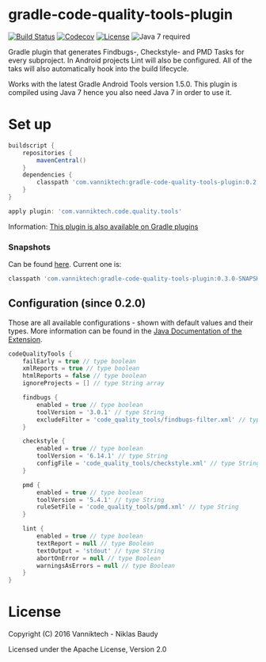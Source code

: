 # gradle-code-quality-tools-plugin

[![Build Status](https://travis-ci.org/vanniktech/gradle-code-quality-tools-plugin.svg?branch=master)](https://travis-ci.org/vanniktech/gradle-code-quality-tools-plugin?branch=master)
[![Codecov](https://codecov.io/github/vanniktech/gradle-code-quality-tools-plugin/coverage.svg?branch=master)](https://codecov.io/github/vanniktech/gradle-code-quality-tools-plugin?branch=master)
[![License](http://img.shields.io/:license-apache-blue.svg)](http://www.apache.org/licenses/LICENSE-2.0.html)
![Java 7 required](https://img.shields.io/badge/java-7-brightgreen.svg)

Gradle plugin that generates Findbugs-, Checkstyle- and PMD Tasks for every subproject. In Android projects Lint will also be configured. All of the taks will also automatically hook into the build lifecycle.

Works with the latest Gradle Android Tools version 1.5.0. This plugin is compiled using Java 7 hence you also need Java 7 in order to use it.

# Set up

```groovy
buildscript {
    repositories {
        mavenCentral()
    }
    dependencies {
        classpath 'com.vanniktech:gradle-code-quality-tools-plugin:0.2.0'
    }
}

apply plugin: 'com.vanniktech.code.quality.tools'
```

Information: [This plugin is also available on Gradle plugins](https://plugins.gradle.org/plugin/com.vanniktech.code.quality.tools)

### Snapshots

Can be found [here](https://oss.sonatype.org/#nexus-search;quick~gradle-code-quality-tools-plugin). Current one is:

```groovy
classpath 'com.vanniktech:gradle-code-quality-tools-plugin:0.3.0-SNAPSHOT'
```

## Configuration (since 0.2.0)

Those are all available configurations - shown with default values and their types. More information can be found in the [Java Documentation of the Extension](src/main/groovy/com/vanniktech/code/quality/tools/CodeQualityToolsPluginExtension.groovy).

```groovy
codeQualityTools {
    failEarly = true // type boolean
    xmlReports = true // type boolean
    htmlReports = false // type boolean
    ignoreProjects = [] // type String array

    findbugs {
        enabled = true // type boolean
        toolVersion = '3.0.1' // type String
        excludeFilter = 'code_quality_tools/findbugs-filter.xml' // type String
    }

    checkstyle {
        enabled = true // type boolean
        toolVersion = '6.14.1' // type String
        configFile = 'code_quality_tools/checkstyle.xml' // type String
    }

    pmd {
        enabled = true // type boolean
        toolVersion = '5.4.1' // type String
        ruleSetFile = 'code_quality_tools/pmd.xml' // type String
    }

    lint {
        enabled = true // type boolean
        textReport = null // type Boolean
        textOutput = 'stdout' // type String
        abortOnError = null // type Boolean
        warningsAsErrors = null // type Boolean
    }
}

```

# License

Copyright (C) 2016 Vanniktech - Niklas Baudy

Licensed under the Apache License, Version 2.0
